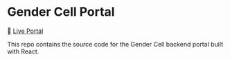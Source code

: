 # Gender Cell Portal

🔗 [Live Portal](https://github.com/Vivek-Singh-ops/genderCell.git)

This repo contains the source code for the Gender Cell backend portal built with React.
